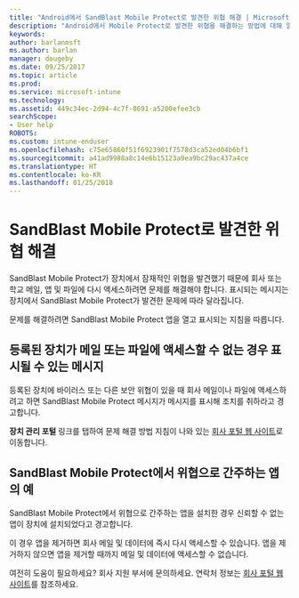 ```yaml
---
title: "Android에서 SandBlast Mobile Protect로 발견한 위협 해결 | Microsoft 문서"
description: "Android에서 Mobile Protect로 발견한 위협을 해결하는 방법에 대해 알아봅니다."
keywords: 
author: barlanmsft
ms.author: barlan
manager: dougeby
ms.date: 09/25/2017
ms.topic: article
ms.prod: 
ms.service: microsoft-intune
ms.technology: 
ms.assetid: 449c34ec-2d94-4c7f-8691-a5200efee3cb
searchScope:
- User help
ROBOTS: 
ms.custom: intune-enduser
ms.openlocfilehash: c75e65860f51f6923901f7578d3ca52ed04b6bf1
ms.sourcegitcommit: a41ad9988a8c14e6b15123a9ea9bc29ac437a4ce
ms.translationtype: HT
ms.contentlocale: ko-KR
ms.lasthandoff: 01/25/2018
---
```

# <a name="resolve-a-threat-found-by-sandblast-mobile-protect"></a>SandBlast Mobile Protect로 발견한 위협 해결

SandBlast Mobile Protect가 장치에서 잠재적인 위협을 발견했기 때문에 회사 또는 학교 메일, 앱 및 파일에 다시 액세스하려면 문제를 해결해야 합니다. 표시되는 메시지는 장치에서 SandBlast Mobile Protect가 발견한 문제에 따라 달라집니다.

문제를 해결하려면 SandBlast Mobile Protect 앱을 열고 표시되는 지침을 따릅니다.

## <a name="what-you-might-see-if-your-enrolled-device-is-blocked-from-accessing-email-or-files"></a>등록된 장치가 메일 또는 파일에 액세스할 수 없는 경우 표시될 수 있는 메시지

등록된 장치에 바이러스 또는 다른 보안 위협이 있을 때 회사 메일이나 파일에 액세스하려고 하면 SandBlast Mobile Protect 메시지가 메시지를 표시해 조치를 취하라고 경고합니다.

**장치 관리 포털** 링크를 탭하여 문제 해결 방법 지침이 나와 있는 [회사 포털 웹 사이트](https://portal.manage.microsoft.com#HelpDeskDialog)로 이동합니다.

## <a name="example-of-an-app-that-sandblast-mobile-protect-sees-as-a-threat"></a>SandBlast Mobile Protect에서 위협으로 간주하는 앱의 예

SandBlast Mobile Protect에서 위협으로 간주하는 앱을 설치한 경우 신뢰할 수 없는 앱이 장치에 설치되었다고 경고합니다.

이 경우 앱을 제거하면 회사 메일 및 데이터에 즉시 다시 액세스할 수 있습니다. 앱을 제거하지 않으면 앱을 제거할 때까지 메일 및 데이터에 액세스할 수 없습니다.

여전히 도움이 필요하세요? 회사 지원 부서에 문의하세요. 연락처 정보는 [회사 포털 웹 사이트](https://portal.manage.microsoft.com#HelpDeskDialog)를 참조하세요.
